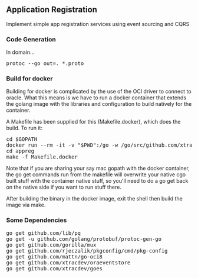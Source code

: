 ## Application Registration

Implement simple app registration services using event sourcing and 
CQRS


### Code Generation

In domain... 

<pre>
protoc --go_out=. *.proto
</pre>


### Build for docker

Building for docker is complicated by the use of the OCI driver to connect
to oracle. What this means is we have to run a docker container that extends
the golang image with the libraries and configuration to build natively 
for the container.

A Makefile has been supplied for this (Makefile.docker), which does 
the build. To run it:

<pre>
cd $GOPATH
docker run --rm -it -v "$PWD":/go -w /go/src/github.com/xtraclabs xtracdev/goora bash
cd appreg
make -f Makefile.docker
</pre>


Note that if you are sharing your say mac gopath with the docker container, the
go get commands run from the makefile will overwrite your native cgo built
stuff with the container native stuff, so you'll need to do a go get
back on the native side if you want to run stuff there.

After building the binary in the docker image, exit the shell then build
the image via make.

### Some Dependencies

<pre>
go get github.com/lib/pq
go get -u github.com/golang/protobuf/protoc-gen-go
go get github.com/gorilla/mux
go get github.com/rjeczalik/pkgconfig/cmd/pkg-config
go get github.com/mattn/go-oci8
go get github.com/xtracdev/oraeventstore
go get github.com/xtracdev/goes
</pre>